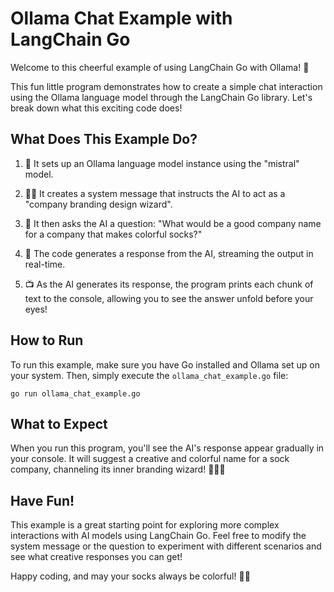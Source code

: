 # Ollama Chat Example with LangChain Go

Welcome to this cheerful example of using LangChain Go with Ollama! 🎉

This fun little program demonstrates how to create a simple chat interaction using the Ollama language model through the LangChain Go library. Let's break down what this exciting code does!

## What Does This Example Do?

1. 🤖 It sets up an Ollama language model instance using the "mistral" model.

2. 🧙‍♂️ It creates a system message that instructs the AI to act as a "company branding design wizard".

3. 🧦 It then asks the AI a question: "What would be a good company name for a company that makes colorful socks?"

4. 🌈 The code generates a response from the AI, streaming the output in real-time.

5. 📺 As the AI generates its response, the program prints each chunk of text to the console, allowing you to see the answer unfold before your eyes!

## How to Run

To run this example, make sure you have Go installed and Ollama set up on your system. Then, simply execute the `ollama_chat_example.go` file:

```
go run ollama_chat_example.go
```

## What to Expect

When you run this program, you'll see the AI's response appear gradually in your console. It will suggest a creative and colorful name for a sock company, channeling its inner branding wizard! 🧙‍♂️🧦

## Have Fun!

This example is a great starting point for exploring more complex interactions with AI models using LangChain Go. Feel free to modify the system message or the question to experiment with different scenarios and see what creative responses you can get!

Happy coding, and may your socks always be colorful! 🌈👟
